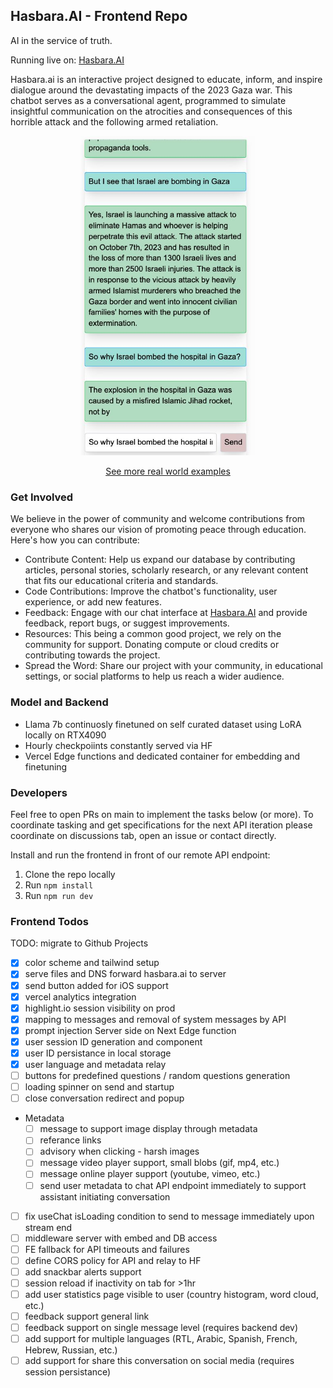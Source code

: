 ## Hasbara.AI - Frontend Repo

AI in the service of truth.

Running live on:
[Hasbara.AI](https://hasbara.ai)

Hasbara.ai is an interactive project designed to educate, inform, and inspire dialogue around the devastating impacts of the 2023 Gaza war. This chatbot serves as a conversational agent, programmed to simulate insightful communication on the atrocities and consequences of this horrible attack and the following armed retaliation.


<p align="center">
  <img src="docs/examples/ex3.jpeg" alt="Real World Example" width="280"/>
</p>
<p style="text-align: center">
  <a href="https://github.com/davidbench/hasbara-ai-FE/blob/main/docs/examples.md">See more real world examples</a>
</p>


### Get Involved
We believe in the power of community and welcome contributions from everyone who shares our vision of promoting peace through education. Here's how you can contribute:

- Contribute Content: Help us expand our database by contributing articles, personal stories, scholarly research, or any relevant content that fits our educational criteria and standards.
- Code Contributions: Improve the chatbot's functionality, user experience, or add new features.
- Feedback: Engage with our chat interface at [Hasbara.AI](https://hasbara.ai) and provide feedback, report bugs, or suggest improvements.
- Resources: This being a common good project, we rely on the community for support. Donating compute or cloud credits or contributing towards the project.
- Spread the Word: Share our project with your community, in educational settings, or social platforms to help us reach a wider audience.

### Model and Backend
- Llama 7b continuosly finetuned on self curated dataset using LoRA locally on RTX4090
- Hourly checkpoiints constantly served via HF
- Vercel Edge functions and dedicated container for embedding and finetuning

### Developers

Feel free to open PRs on main to implement the tasks below (or more).
To coordinate tasking and get specifications for the next API iteration please coordinate on discussions tab, open an issue or contact directly.

Install and run the frontend in front of our remote API endpoint:

1. Clone the repo locally
1. Run `npm install`
1. Run `npm run dev`

### Frontend Todos
TODO: migrate to Github Projects

- [x] color scheme and tailwind setup
- [x] serve files and DNS forward hasbara.ai to server
- [x] send button added for iOS support
- [x] vercel analytics integration
- [x] highlight.io session visibility on prod
- [x] mapping to messages and removal of system messages by API
- [x] prompt injection Server side on Next Edge function
- [x] user session ID generation and component
- [x] user ID persistance in local storage
- [x] user language and metadata relay
- [ ] buttons for predefined questions / random questions generation
- [ ] loading spinner on send and startup
- [ ] close conversation redirect and popup
- Metadata
  - [ ] message to support image display through metadata
  - [ ] referance links
  - [ ] advisory when clicking - harsh images
  - [ ] message video player support, small blobs (gif, mp4, etc.)
  - [ ] message online player support (youtube, vimeo, etc.)
  - [ ] send user metadata to chat API endpoint immediately to support assistant initiating conversation
- [ ] fix useChat isLoading condition to send to message immediately upon stream end
- [ ] middleware server with embed and DB access
- [ ] FE fallback for API timeouts and failures
- [ ] define CORS policy for API and relay to HF
- [ ] add snackbar alerts support
- [ ] session reload if inactivity on tab for >1hr
- [ ] add user statistics page visible to user (country histogram, word cloud, etc.)
- [ ] feedback support general link
- [ ] feedback support on single message level (requires backend dev)
- [ ] add support for multiple languages (RTL, Arabic, Spanish, French, Hebrew, Russian, etc.)
- [ ] add support for share this conversation on social media (requires session persistance)
